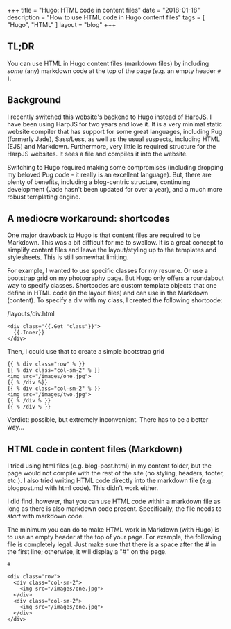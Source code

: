 +++
title = "Hugo: HTML code in content files"
date = "2018-01-18"
description = "How to use HTML code in Hugo content files"
tags = [ "Hugo", "HTML" ]
layout = "blog"
+++

## TL;DR
You can use HTML in Hugo content files (markdown files) by including *some* (any) markdown code at the top of the page (e.g. an empty header `# `).

## Background

I recently switched this website's backend to Hugo instead of [HarpJS](http://harpjs.com/). I have been using HarpJS for two years and love it. It is a very minimal static website compiler that has support for some great languages, including Pug (formerly Jade), Sass/Less, as well as the usual suspects, including HTML (EJS) and Markdown. Furthermore, very little is required structure for the HarpJS websites. It sees a file and compiles it into the website.

Switching to Hugo required making some compromises (including dropping my beloved Pug code - it really is an excellent language). But, there are plenty of benefits, including a blog-centric structure, continuing development (Jade hasn't been updated for over a year), and a much more robust templating engine.

## A mediocre workaround: shortcodes

One major drawback to Hugo is that content files are required to be Markdown. This was a bit difficult for me to swallow. It is a great concept to simplify content files and leave the layout/styling up to the templates and stylesheets. This is still somewhat limiting.

For example, I wanted to use specific classes for my resume. Or use a bootstrap grid on my photography page. But Hugo only offers a roundabout way to specify classes. Shortcodes are custom template objects that one define in HTML code (in the layout files) and can use in the Markdown (content). To specify a div with my class, I created the following shortcode:

/layouts/div.html
```
<div class="{{.Get "class"}}">
  {{.Inner}}
</div>
```

Then, I could use that to create a simple bootstrap grid

```
{{ % div class="row" % }}
{{ % div class="col-sm-2" % }}
<img src="/images/one.jpg">
{{ % /div %}}
{{ % div class="col-sm-2" % }}
<img src="/images/two.jpg">
{{ % /div % }}
{{ % /div % }}
```

Verdict: possible, but extremely inconvenient. There has to be a better way...

## HTML code in content files (Markdown)

I tried using html files (e.g. blog-post.html) in my content folder, but the page would not compile with the rest of the site (no styling, headers, footer, etc.). I also tried writing HTML code directly into the markdown file (e.g. blogpost.md with html code). This didn't work either.

I did find, however, that you can use HTML code within a markdown file as long as there is also markdown code present. Specifically, the file needs to *start* with markdown code.

The minimum you can do to make HTML work in Markdown (with Hugo) is to use an empty header at the top of your page. For example, the following file is completely legal. Just make sure that there is a space after the # in the first line; otherwise, it will display a "#" on the page.

```
# 

<div class="row">
  <div class="col-sm-2">
    <img src="/images/one.jpg">
  </div>
  <div class="col-sm-2">
    <img src="/images/one.jpg">
  </div>
</div>
```